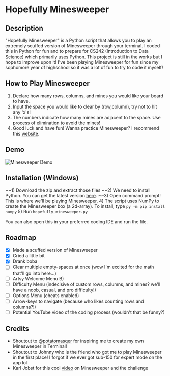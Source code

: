 # Hopefully Minesweeper

## Description
"Hopefully Minesweeper" is a Python script that allows you to play an extremely scuffed version of Minesweeper through your terminal. I coded this in Python for fun and to prepare for CS242 (Introduction to Data Science) which primarily uses Python. This project is still in the works but I hope to improve upon it! I've been playing Minesweeper for fun since my sophomore year of highschool so it was a lot of fun to try to code it myself!

## How to Play Minesweeper
1) Declare how many rows, columns, and mines you would like your board to have.
2) Input the space you would like to clear by (row,column), try not to hit any 'x's!
3) The numbers indicate how many mines are adjacent to the space. Use process of elimination to avoid the mines!
4) Good luck and have fun!
Wanna practice Minesweeper? I recommend this [website](https://minesweeper.online).

## Demo
![Minesweeper Demo](https://media1.giphy.com/media/hy5ywBxXzjjhJRbk27/giphy.gif)

## Installation (Windows)
~~1) Download the zip and extract those files
~~2) We need to install Python. You can get the latest version [here](https://www.python.org/downloads/).
~~3) Open command prompt! This is where we'll be playing Minesweeper.
4) The script uses NumPy to create the Minesweeper box (a 2d-array). To install, type `py -m pip install numpy` 
5) Run `hopefully_minesweeper.py`

You can also open this in your preferred coding IDE and run the file.

## Roadmap
- [x] Made a scuffed version of Minesweeper
- [x] Cried a little bit
- [x] Drank boba
- [ ] Clear multiple empty-spaces at once (wow I'm excited for the math that'll go into here...)
- [ ] Artsy Welcome Menu B)
- [ ] Difficulty Menu (indecisive of custom rows, columns, and mines? we'll have a noob, casual, and pro difficulty!)
- [ ] Options Menu (cheats enabled)
- [ ] Arrow-keys to navigate (because who likes counting rows and columns?!)
- [ ] Potential YouTube video of the coding process (wouldn't that be funny?)

## Credits
- Shoutout to [@potatomasqer](https://github.com/potatomasqer/python-game-projects/blob/master/minesweeper.py) for inspiring me to create my own Minesweeper in Terminal!
- Shoutout to Johnny who is the friend who got me to play Minesweeper in the first place! I forgot if we ever got sub-150 for expert mode on the app lol
- Karl Jobst for this cool [video](https://www.youtube.com/watch?v=V2kWCfzJVVU) on Minesweeper and the challenge
